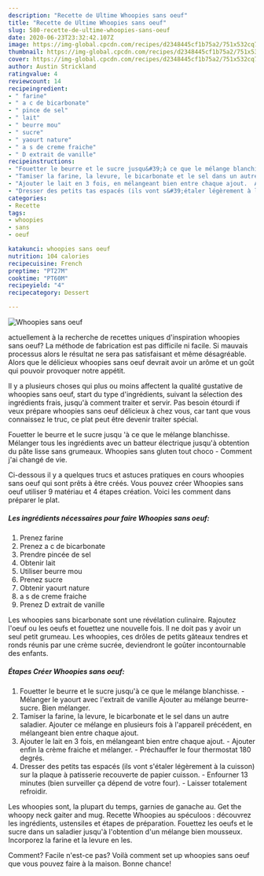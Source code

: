 ```yaml
---
description: "Recette de Ultime Whoopies sans oeuf"
title: "Recette de Ultime Whoopies sans oeuf"
slug: 580-recette-de-ultime-whoopies-sans-oeuf
date: 2020-06-23T23:32:42.107Z
image: https://img-global.cpcdn.com/recipes/d2348445cf1b75a2/751x532cq70/whoopies-sans-oeuf-photo-principale-de-la-recette.jpg
thumbnail: https://img-global.cpcdn.com/recipes/d2348445cf1b75a2/751x532cq70/whoopies-sans-oeuf-photo-principale-de-la-recette.jpg
cover: https://img-global.cpcdn.com/recipes/d2348445cf1b75a2/751x532cq70/whoopies-sans-oeuf-photo-principale-de-la-recette.jpg
author: Austin Strickland
ratingvalue: 4
reviewcount: 14
recipeingredient:
- " farine"
- " a c de bicarbonate"
- " pince de sel"
- " lait"
- " beurre mou"
- " sucre"
- " yaourt nature"
- " a s de creme fraiche"
- " D extrait de vanille"
recipeinstructions:
- "Fouetter le beurre et le sucre jusqu&#39;à ce que le mélange blanchisse.  Mélanger le yaourt avec l&#39;extrait de vanille Ajouter au mélange beurre-sucre. Bien mélanger."
- "Tamiser la farine, la levure, le bicarbonate et le sel dans un autre saladier. Ajouter ce mélange en plusieurs fois à l&#39;appareil précédent, en mélangeant bien entre chaque ajout."
- "Ajouter le lait en 3 fois, en mélangeant bien entre chaque ajout.  Ajouter enfin la crème fraiche et mélanger.  Préchauffer le four thermostat 180 degrés."
- "Dresser des petits tas espacés (ils vont s&#39;étaler légèrement à la cuisson) sur la plaque à patisserie recouverte de papier cuisson.  Enfourner 13 minutes (bien surveiller ça dépend de votre four). Laisser totalement refroidir."
categories:
- Recette
tags:
- whoopies
- sans
- oeuf

katakunci: whoopies sans oeuf 
nutrition: 104 calories
recipecuisine: French
preptime: "PT27M"
cooktime: "PT60M"
recipeyield: "4"
recipecategory: Dessert

---
```



![Whoopies sans oeuf](https://img-global.cpcdn.com/recipes/d2348445cf1b75a2/751x532cq70/whoopies-sans-oeuf-photo-principale-de-la-recette.jpg)

actuellement à la recherche de recettes uniques d'inspiration whoopies sans oeuf? La méthode de fabrication est pas difficile ni facile. Si mauvais processus alors le résultat ne sera pas satisfaisant et même désagréable. Alors que le délicieux whoopies sans oeuf devrait avoir un arôme et un goût qui pouvoir provoquer notre appétit.

Il y a plusieurs choses qui plus ou moins affectent la qualité gustative de whoopies sans oeuf, start du type d'ingrédients, suivant la sélection des ingrédients frais, jusqu'à comment traiter et servir. Pas besoin étourdi if veux prépare whoopies sans oeuf délicieux à chez vous, car tant que vous connaissez le truc, ce plat peut être devenir traiter spécial.

Fouetter le beurre et le sucre jusqu &#39;à ce que le mélange blanchisse. Mélanger tous les ingrédients avec un batteur électrique jusqu&#39;à obtention du pâte lisse sans grumeaux. Whoopies sans gluten tout choco - Comment j&#39;ai changé de vie.


Ci-dessous il y a quelques trucs et astuces pratiques en cours whoopies sans oeuf qui sont prêts à être créés. Vous pouvez créer Whoopies sans oeuf utiliser 9 matériau et 4 étapes création. Voici les comment dans préparer le plat.

<!--inarticleads1-->

##### Les ingrédients nécessaires pour faire Whoopies sans oeuf:

1. Prenez  farine
1. Prenez  a c de bicarbonate
1. Prendre  pincée de sel
1. Obtenir  lait
1. Utiliser  beurre mou
1. Prenez  sucre
1. Obtenir  yaourt nature
1.   a s de creme fraiche
1. Prenez  D extrait de vanille


Les whoopies sans bicarbonate sont une révélation culinaire. Rajoutez l&#39;oeuf ou les oeufs et fouettez une nouvelle fois. Il ne doit pas y avoir un seul petit grumeau. Les whoopies, ces drôles de petits gâteaux tendres et ronds réunis par une crème sucrée, deviendront le goûter incontournable des enfants. 

<!--inarticleads2-->

##### Étapes Créer Whoopies sans oeuf:

1. Fouetter le beurre et le sucre jusqu&#39;à ce que le mélange blanchisse.  - Mélanger le yaourt avec l&#39;extrait de vanille Ajouter au mélange beurre-sucre. Bien mélanger.
1. Tamiser la farine, la levure, le bicarbonate et le sel dans un autre saladier. Ajouter ce mélange en plusieurs fois à l&#39;appareil précédent, en mélangeant bien entre chaque ajout.
1. Ajouter le lait en 3 fois, en mélangeant bien entre chaque ajout.  - Ajouter enfin la crème fraiche et mélanger.  - Préchauffer le four thermostat 180 degrés.
1. Dresser des petits tas espacés (ils vont s&#39;étaler légèrement à la cuisson) sur la plaque à patisserie recouverte de papier cuisson.  - Enfourner 13 minutes (bien surveiller ça dépend de votre four). - Laisser totalement refroidir.


Les whoopies sont, la plupart du temps, garnies de ganache au. Get the whoopy neck gaiter and mug. Recette Whoopies au spéculoos : découvrez les ingrédients, ustensiles et étapes de préparation. Fouettez les oeufs et le sucre dans un saladier jusqu&#39;à l&#39;obtention d&#39;un mélange bien mousseux. Incorporez la farine et la levure en les. 


Comment? Facile n'est-ce pas? Voilà comment set up whoopies sans oeuf que vous pouvez faire à la maison. Bonne chance!
